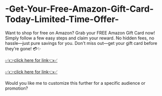 # -Get-Your-Free-Amazon-Gift-Card-Today-Limited-Time-Offer-


Want to shop for free on Amazon? Grab your FREE Amazon Gift Card now! Simply follow a few easy steps and claim your reward. No hidden fees, no hassle—just pure savings for you. Don't miss out—get your gift card before they’re gone! 💳✨

[✅👉click here for link👈✅](https://mkrj.xyz/amo/)

[✅👉click here for link👈✅](https://mkrj.xyz/amo/)

Would you like me to customize this further for a specific audience or promotion?
